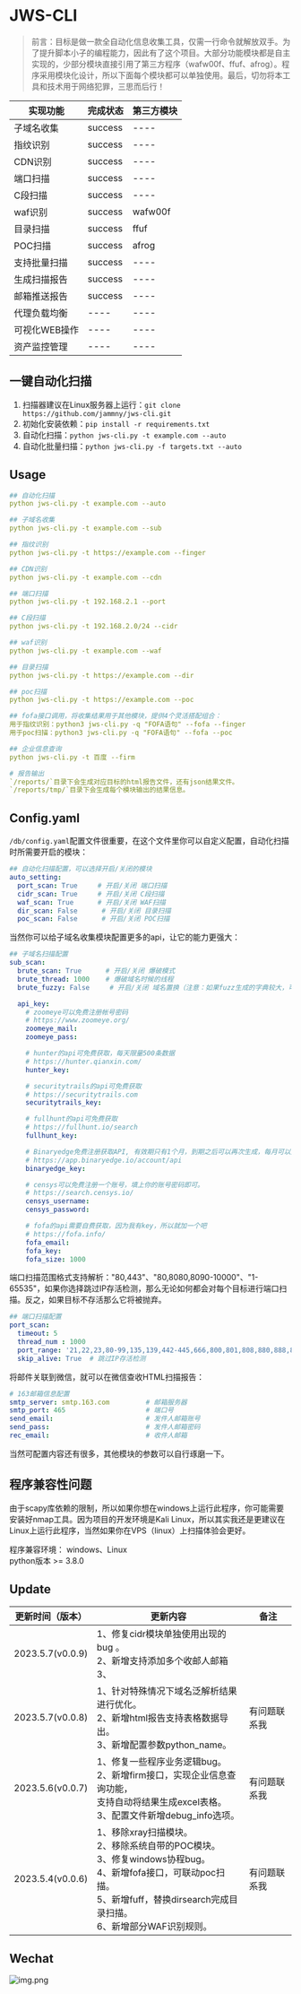 # JWS-CLI  

> 前言：目标是做一款全自动化信息收集工具，仅需一行命令就解放双手。为了提升脚本小子的编程能力，因此有了这个项目。大部分功能模块都是自主实现的，少部分模块直接引用了第三方程序（wafw00f、ffuf、afrog）。程序采用模块化设计，所以下面每个模块都可以单独使用。最后，切勿将本工具和技术用于网络犯罪，三思而后行！

| 实现功能     | 完成状态    | 第三方模块         |
|----------|---------|---------------|
| 子域名收集    | success | ----         |
| 指纹识别     | success | ----         |
| CDN识别    | success | ----         |
| 端口扫描     | success | ----         |
| C段扫描     | success | ----  |
| waf识别    | success | wafw00f       |
| 目录扫描     | success | ffuf          |
| POC扫描    | success | afrog         |
| 支持批量扫描   | success | ----         |
| 生成扫描报告   | success | ----         |
| 邮箱推送报告   | success | ----         |
| 代理负载均衡   | ----    | ----          |
| 可视化WEB操作 | ----    | ----          |
| 资产监控管理   | ----    | ----          |

## 一键自动化扫描 
1. 扫描器建议在Linux服务器上运行：`git clone https://github.com/jammny/jws-cli.git`
2. 初始化安装依赖：`pip install -r requirements.txt`
3. 自动化扫描：`python jws-cli.py -t example.com --auto`
4. 自动化批量扫描：`python jws-cli.py -f targets.txt --auto`

## Usage

```yaml
## 自动化扫描
python jws-cli.py -t example.com --auto

## 子域名收集
python jws-cli.py -t example.com --sub

## 指纹识别
python jws-cli.py -t https://example.com --finger

## CDN识别
python jws-cli.py -t example.com --cdn

## 端口扫描
python jws-cli.py -t 192.168.2.1 --port

## C段扫描
python jws-cli.py -t 192.168.2.0/24 --cidr

## waf识别
python jws-cli.py -t example.com --waf

## 目录扫描
python jws-cli.py -t https://example.com --dir

## poc扫描
python jws-cli.py -t https://example.com --poc

## fofa接口调用，将收集结果用于其他模块，提供4个灵活搭配组合：
用于指纹识别：python3 jws-cli.py -q "FOFA语句" --fofa --finger
用于poc扫描：python3 jws-cli.py -q "FOFA语句" --fofa --poc

## 企业信息查询
python jws-cli.py -t 百度 --firm

# 报告输出
`/reports/`目录下会生成对应目标的html报告文件，还有json结果文件。
`/reports/tmp/`目录下会生成每个模块输出的结果信息。
```

## Config.yaml
`/db/config.yaml`配置文件很重要，在这个文件里你可以自定义配置，自动化扫描时所需要开启的模块：
```yaml
## 自动化扫描配置，可以选择开启/关闭的模块
auto_setting:
  port_scan: True     # 开启/关闭 端口扫描
  cidr_scan: True     # 开启/关闭 C段扫描
  waf_scan: True      # 开启/关闭 WAF扫描
  dir_scan: False      # 开启/关闭 目录扫描
  poc_scan: False      # 开启/关闭 POC扫描
```
当然你可以给子域名收集模块配置更多的api，让它的能力更强大：<br/>
```yaml
## 子域名扫描配置
sub_scan:
  brute_scan: True      # 开启/关闭 爆破模式
  brute_thread: 1000    # 爆破域名时候的线程
  brute_fuzzy: False     # 开启/关闭 域名置换（注意：如果fuzz生成的字典较大，可能会导致爆破时间很长。）

  api_key:
    # zoomeye可以免费注册帐号密码
    # https://www.zoomeye.org/
    zoomeye_mail:
    zoomeye_pass:

    # hunter的api可免费获取，每天限量500条数据
    # https://hunter.qianxin.com/
    hunter_key:

    # securitytrails的api可免费获取
    # https://securitytrails.com
    securitytrails_key:

    # fullhunt的api可免费获取
    # https://fullhunt.io/search
    fullhunt_key:

    # Binaryedge免费注册获取API, 有效期只有1个月，到期之后可以再次生成，每月可以查询250次。
    # https://app.binaryedge.io/account/api
    binaryedge_key:

    # censys可以免费注册一个账号，填上你的账号密码即可。
    # https://search.censys.io/
    censys_username:
    censys_password:

    # fofa的api需要自费获取，因为我有key，所以就加一个吧
    # https://fofa.info/
    fofa_email:
    fofa_key:
    fofa_size: 1000
```
端口扫描范围格式支持解析："80,443"、"80,8080,8090-10000"、"1-65535"，如果你选择跳过IP存活检测，那么无论如何都会对每个目标进行端口扫描。反之，如果目标不存活那么它将被抛弃。
```yaml
## 端口扫描配置
port_scan:
  timeout: 5
  thread_num : 1000
  port_range: '21,22,23,80-99,135,139,442-445,666,800,801,808,880,888,889,1000-2379,3000-10010,11115,12018,12443,14000,16080,18000-18098,19001,19080,20000,20720,21000,21501,21502,28018,20880,27017'
  skip_alive: True  # 跳过IP存活检测
```

将邮件关联到微信，就可以在微信查收HTML扫描报告：
```yaml
# 163邮箱信息配置
smtp_server: smtp.163.com         # 邮箱服务器
smtp_port: 465                    # 端口号
send_email:                       # 发件人邮箱账号
send_pass:                        # 发件人邮箱密码
rec_email:                        # 收件人邮箱
```

当然可配置内容还有很多，其他模块的参数可以自行琢磨一下。

## 程序兼容性问题  

由于scapy库依赖的限制，所以如果你想在windows上运行此程序，你可能需要安装好nmap工具。因为项目的开发环境是Kali Linux，所以其实我还是更建议在Linux上运行此程序，当然如果你在VPS（linux）上扫描体验会更好。</br>

程序兼容环境： windows、Linux </br>
python版本 >= 3.8.0

## Update

| 更新时间（版本）         | 更新内容                                                                                                                                 | 备注     |
|------------------|--------------------------------------------------------------------------------------------------------------------------------------|--------|
| 2023.5.7(v0.0.9) | 1、修复cidr模块单独使用出现的bug 。<br/>2、新增支持添加多个收邮人邮箱<br/>3、                                                                                    |        |
| 2023.5.7(v0.0.8) | 1、针对特殊情况下域名泛解析结果进行优化。<br/>2、新增html报告支持表格数据导出。<br/>3、新增配置参数python_name。                                                               |   有问题联系我     |
| 2023.5.6(v0.0.7) | 1、修复一些程序业务逻辑bug。<br/>2、新增firm接口，实现企业信息查询功能，<br/>支持自动将结果生成excel表格。<br/> 3、配置文件新增debug_info选项。                                         |    有问题联系我    |
| 2023.5.4(v0.0.6) | 1、移除xray扫描模块。<br/>2、移除系统自带的POC模块。<br/>3、修复windows协程bug。<br/>4、新增fofa接口，可联动poc扫描。<br/>5、新增fuff，替换dirsearch完成目录扫描。 <br/>6、新增部分WAF识别规则。 | 有问题联系我 |


## Wechat

![img.png](./db/fightersec_wechat.jpg)
